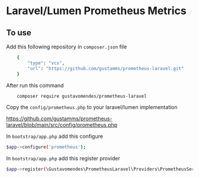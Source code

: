 # Laravel/Lumen Prometheus Metrics

## To use

Add this following repository in `composer.json` file
```bash
    {
        "type": "vcs",
        "url": "https://github.com/gustamms/prometheus-laravel.git"
    }
```

After run this command
```bash
    composer require gustavomendes/prometheus-laravel
```

Copy the `config/prometheus.php` to your laravel/lumen implementation

https://github.com/gustamms/prometheus-laravel/blob/main/src/config/prometheus.php

In `bootstrap/app.php` add this configure
```bash
$app->configure('prometheus');
```

In `bootstrap/app.php` add this register provider
```bash
$app->register(\Gustavomendes\PrometheusLaravel\Providers\PrometheusServiceProvider::class);
```